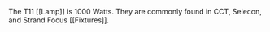 The T11 [[Lamp]] is 1000 Watts. They are commonly found in CCT, Selecon, and Strand Focus [[Fixtures]]. 